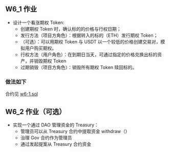 ## W6_1 作业

- 设计一个看涨期权 Token:
  - 创建期权 Token 时，确认标的的价格与行权日期；
  - 发行方法（项目方角色）：根据转入的标的（ETH）发行期权 Token；
  - （可选）：可以用期权 Token 与 USDT 以一个较低的价格创建交易对，模拟用户购买期权。
  - 行权方法（用户角色）：在到期日当天，可通过指定的价格兑换出标的资产，并销毁期权 Token
  - 过期销毁（项目方角色）：销毁所有期权 Token 赎回标的。

### 做法如下

合约见 [w6-1.sol](./w6-1.sol)

## W6_2 作业（可选）

- 实现⼀个通过 DAO 管理资⾦的 Treasury：
  - 管理员可以从 Treasury 合约中提取资⾦ withdraw（）
  - 治理 Gov 合约作为管理员
  - 通过发起提案从 Treasury 合约资⾦
